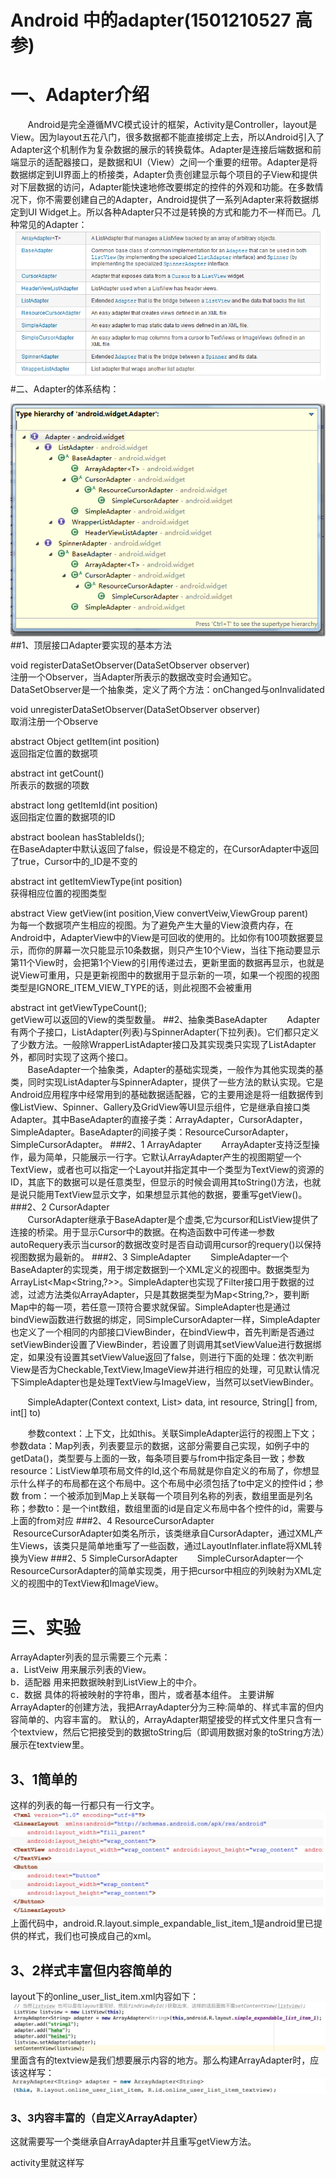 # Android 中的adapter(1501210527 高参)

# 一、Adapter介绍 
&#160; &#160; &#160; &#160;Android是完全遵循MVC模式设计的框架，Activity是Controller，layout是View。因为layout五花八门，很多数据都不能直接绑定上去，所以Android引入了Adapter这个机制作为复杂数据的展示的转换载体。Adapter是连接后端数据和前端显示的适配器接口，是数据和UI（View）之间一个重要的纽带。Adapter是将数据绑定到UI界面上的桥接类，Adapter负责创建显示每个项目的子View和提供对下层数据的访问，Adapter能快速地修改要绑定的控件的外观和功能。在多数情况下，你不需要创建自己的Adapter，Android提供了一系列Adapter来将数据绑定到UI Widget上。所以各种Adapter只不过是转换的方式和能力不一样而已。几种常见的Adapter：![](3d321acd-aec8-3f99-bde7-c7634d8f4ac3.png)
#二、Adapter的体系结构：

![](2012012021594986.png)
##1、顶层接口Adapter要实现的基本方法

void registerDataSetObserver(DataSetObserver observer)  
注册一个Observer，当Adapter所表示的数据改变时会通知它。DataSetObserver是一个抽象类，定义了两个方法：onChanged与onInvalidated
  
void unregisterDataSetObserver(DataSetObserver observer)  
取消注册一个Observe

abstract Object getItem(int position)  
返回指定位置的数据项

abstract int getCount()  
所表示的数据的项数

abstract long getItemId(int position)  
返回指定位置的数据项的ID

abstract boolean hasStableIds();  
在BaseAdapter中默认返回了false，假设是不稳定的，在CursorAdapter中返回了true，Cursor中的_ID是不变的

abstract int getItemViewType(int position)  
获得相应位置的视图类型

abstract View getView(int position,View convertVeiw,ViewGroup parent)  
为每一个数据项产生相应的视图。为了避免产生大量的View浪费内存，在Android中，AdapterView中的View是可回收的使用的。比如你有100项数据要显示，而你的屏幕一次只能显示10条数据，则只产生10个View，当往下拖动要显示第11个View时，会把第1个View的引用传递过去，更新里面的数据再显示，也就是说View可重用，只是更新视图中的数据用于显示新的一项，如果一个视图的视图类型是IGNORE_ITEM_VIEW_TYPE的话，则此视图不会被重用

abstract int getViewTypeCount();  
getView可以返回的View的类型数量。
##2、抽象类BaseAdapter 
&#160; &#160; &#160; &#160;Adapter有两个子接口，ListAdapter(列表)与SpinnerAdapter(下拉列表)。它们都只定义了少数方法。一般除WrapperListAdapter接口及其实现类只实现了ListAdapter外，都同时实现了这两个接口。  
&#160; &#160; &#160; &#160;BaseAdapter一个抽象类，Adapter的基础实现类，一般作为其他实现类的基类，同时实现ListAdapter与SpinnerAdapter，提供了一些方法的默认实现。它是Android应用程序中经常用到的基础数据适配器，它的主要用途是将一组数据传到像ListView、Spinner、Gallery及GridView等UI显示组件，它是继承自接口类Adapter。其中BaseAdapter的直接子类：ArrayAdapter<T>，CursorAdapter，SimpleAdapter。BaseAdapter的间接子类：ResourceCursorAdapter，SimpleCursorAdapter。
###2、1 ArrayAdapter
&#160; &#160; &#160; &#160;ArrayAdapter支持泛型操作，最为简单，只能展示一行字。它默认ArrayAdapter产生的视图期望一个TextView，或者也可以指定一个Layout并指定其中一个类型为TextView的资源的ID，其底下的数据可以是任意类型，但显示的时候会调用其toString()方法，也就是说只能用TextView显示文字，如果想显示其他的数据，要重写getView()。
###2、2 CursorAdapter  
&#160; &#160; &#160; &#160;CursorAdapter继承于BaseAdapter是个虚类,它为cursor和ListView提供了连接的桥梁。用于显示Cursor中的数据。在构造函数中可传递一参数autoRequery表示当cursor的数据改变时是否自动调用cursor的requery()以保持视图数据为最新的。
###2、3 SimpleAdapter
&#160; &#160; &#160; &#160;SimpleAdapter一个BaseAdapter的实现类，用于绑定数据到一个XML定义的视图中。数据类型为ArrayList<Map<String,?>>。SimpleAdapter也实现了Filter接口用于数据的过滤，过滤方法类似ArrayAdapter，只是其数据类型为Map<String,?>，要判断Map中的每一项，若任意一顶符合要求就保留。SimpleAdapter也是通过bindView函数进行数据的绑定，同SimpleCursorAdapter一样，SimpleAdapter也定义了一个相同的内部接口ViewBinder，在bindView中，首先判断是否通过setViewBinder设置了ViewBinder，若设置了则调用其setViewValue进行数据绑定，如果没有设置其setViewValue返回了false，则进行下面的处理：依次判断View是否为Checkable,TextView,ImageView并进行相应的处理，可见默认情况下SimpleAdapter也是处理TextView与ImageView，当然可以setViewBinder。  

&#160; &#160; &#160; &#160;SimpleAdapter(Context context, List<? extends Map<String, ?>> data, int resource, String[] from, int[] to)  

&#160; &#160; &#160; &#160;参数context：上下文，比如this。关联SimpleAdapter运行的视图上下文；参数data：Map列表，列表要显示的数据，这部分需要自己实现，如例子中的getData()，类型要与上面的一致，每条项目要与from中指定条目一致；参数resource：ListView单项布局文件的Id,这个布局就是你自定义的布局了，你想显示什么样子的布局都在这个布局中。这个布局中必须包括了to中定义的控件id；参数 from：一个被添加到Map上关联每一个项目列名称的列表，数组里面是列名称；参数to：是一个int数组，数组里面的id是自定义布局中各个控件的id，需要与上面的from对应
###2、4 ResourceCursorAdapter
&#160; &#160; &#160; &#160;ResourceCursorAdapter如类名所示，该类继承自CursorAdapter，通过XML产生Views，该类只是简单地重写了一些函数，通过LayoutInflater.inflate将XML转换为View
###2、5 SimpleCursorAdapter
&#160; &#160; &#160; &#160;SimpleCursorAdapter一个ResourceCursorAdapter的简单实现类，用于把cursor中相应的列映射为XML定义的视图中的TextView和ImageView。
# 三、实验
ArrayAdapter列表的显示需要三个元素：  
a．ListVeiw 用来展示列表的View。  
b．适配器 用来把数据映射到ListView上的中介。  
c．数据 具体的将被映射的字符串，图片，或者基本组件。
主要讲解ArrayAdapter的创建方法，我把ArrayAdapter分为三种:简单的、样式丰富的但内容简单的、内容丰富的。
默认的，ArrayAdapter期望接受的样式文件里只含有一个textview，然后它把接受到的数据toString后（即调用数据对象的toString方法）展示在textview里。
## 3、1简单的
这样的列表的每一行都只有一行文字。
![](550361D3-BCF9-4CB6-A975-8638ECC6878F.png)
上面代码中，android.R.layout.simple_expandable_list_item_1是android里已提供的样式，我们也可换成自己的xml。
## 3、2样式丰富但内容简单的
layout下的online_user_list_item.xml内容如下：![](1.png)
里面含有的textview是我们想要展示内容的地方。那么构建ArrayAdapter时，应该这样写：![](AFD72B67-EEE9-4C1F-A113-20C22C7DF0C2.png)
### 3、3内容丰富的（自定义ArrayAdapter）
这就需要写一个类继承自ArrayAdapter并且重写getView方法。
 
activity里就这样写